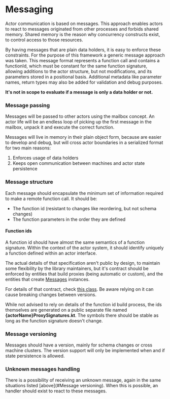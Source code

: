 # Messaging

Actor communication is based on messages. This approach enables actors to react to messages
originated from other processes and forbids shared memory. Shared memory is the reason why
concurrency constructs exist, to control access to those resources.

By having messages that are plain data holders, it is easy to enforce these constraints.
For the purpose of this framework a generic message approach was taken. This message format
represents a function call and contains a functionId, which must be constant for the same
function signature, allowing additions to the actor structure, but not modifications, and
its parameters stored in a positional basis. Additional metadata like parameter names, return
types may also be added for validation and debug purposes.

**It's not in scope to evaluate if a message is only a data holder or not.**

### Message passing

Messages will be passed to other actors using the mailbox concept. An actor life will be an
endless loop of picking up the first message in the mailbox, unpack it and execute the correct
function.

Messages will live in memory in their plain object form, because are easier to develop and
debug, but will cross actor boundaries in a serialized format for two main reasons:
1. Enforces usage of data holders
1. Keeps open communication between machines and actor state persistence

### Message structure

Each message should encapsulate the minimum set of information required to make a remote
function call. It should be:
- The function id (resistant to changes like reordering, but not schema changes)
- The function parameters in the order they are defined

#### Function ids

A function id should have almost the same semantics of a function signature. Within the context of
the actor system, it should identify uniquely a function defined within an actor interface.

The actual details of that specification aren't public by design, to maintain some flexibility
by the library maintainers, but it's contract should be enforced by entities that build proxies 
(being automatic or custom), and the entities that create 
[Messages](../api/src/main/kotlin/pt/pak3nuh/hollywood/actor/message/Message.kt) instances.

For details of that contract, check [this class](../processor/processor-core/src/main/kotlin/pt/pak3nuh/hollywood/processor/generator/util/FunctionSignatureBuilder.kt). 
Be aware relying on it can cause breaking changes between versions.

While not advised to rely on details of the function id build process, the ids themselves are generated on
a public separate file named **{actorName}ProxySignatures.kt**. The symbols there should be stable as long as
the function signature doesn't change.

### Message versioning

Messages should have a version, mainly for schema changes or cross machine clusters.
The version support will only be implemented when and if state persistence is allowed.

### Unknown messages handling

There is a possibility of receiving an unknown message, again in the same situations listed
[above](#Message versioning). When this is possible, an handler should exist to react to
these messages.
